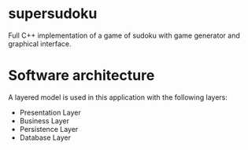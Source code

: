 # supersudoku
Full C++ implementation of a game of sudoku with game generator and graphical interface.

# Software architecture

A layered model is used in this application with the following layers:
- Presentation Layer
- Business Layer
- Persistence Layer
- Database Layer
